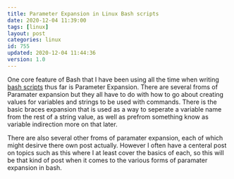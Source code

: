 ```yaml
---
title: Parameter Expansion in Linux Bash scripts
date: 2020-12-04 11:39:00
tags: [linux]
layout: post
categories: linux
id: 755
updated: 2020-12-04 11:44:36
version: 1.0
---
```


One core feature of Bash that I have been using all the time when writing [bash scripts](/2020/11/27/bash-scripts/) thus far is Parameter Expansion. There are several froms of Paramater expansion but they all have to do with how to go about creating values for variables and strings to be used with commands. There is the basic braces expansion that is used as a way to seperate a variable name from the rest of a string value, as well as prefrom something know as variable indirection more on that later.

There are also several other froms of paramater expansion, each of which might desirve there own post actually. However I often have a centeral post on topics such as this where I at least cover the basics of each, so this will be that kind of post when it comes to the various forms of paramater expansion in bash.

<!-- more -->

